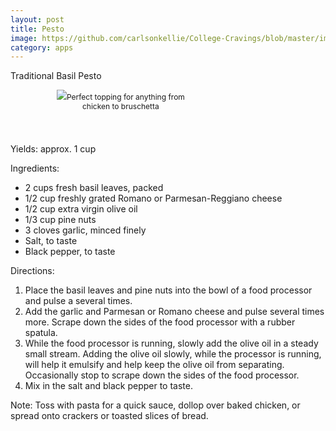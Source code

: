 ```yaml
---
layout: post
title: Pesto
image: https://github.com/carlsonkellie/College-Cravings/blob/master/images/pesto.jpg?raw=true
category: apps
---
```


Traditional Basil Pesto

<p style="float:center; font-size: 9pt; text-align: center; width: 50%; margin-left: 10%; margin-bottom: 0.5em;"><img src="https://github.com/carlsonkellie/College-Cravings/blob/master/images/pesto2.jpg?raw=true">Perfect topping for anything from chicken to bruschetta <br><br></p>

<br>


Yields: approx. 1 cup

Ingredients:
* 2 cups fresh basil leaves, packed
* 1/2 cup freshly grated Romano or Parmesan-Reggiano cheese
* 1/2 cup extra virgin olive oil
* 1/3 cup pine nuts
* 3 cloves garlic, minced finely
* Salt, to taste
* Black pepper, to taste

Directions:
1. Place the basil leaves and pine nuts into the bowl of a food processor and pulse a several times.
2. Add the garlic and Parmesan or Romano cheese and pulse several times more. Scrape down the sides of the food processor with a rubber spatula.
3. While the food processor is running, slowly add the olive oil in a steady small stream. Adding the olive oil slowly, while the processor is running, will help it emulsify and help keep the olive oil from separating. Occasionally stop to scrape down the sides of the food processor.
4. Mix in the salt and black pepper to taste.

Note: Toss with pasta for a quick sauce, dollop over baked chicken, or spread onto crackers or toasted slices of bread.
